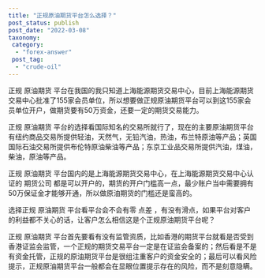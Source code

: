 ```yaml
---
title: "正规原油期货平台怎么选择？"
post_status: publish
post_date: "2022-03-08"
taxonomy:
 category: 
  - "forex-answer"
 post_tag: 
  - "crude-oil"
---
```


正规 原油期货 平台在我国的我只知道上海能源期货交易中心，目前上海能源期货交易中心批准了155家会员单位，所以想要做正规原油期货平台可以到这155家会员单位开户，做期货要有50万资金，还要一定的期货交易能力。  

正规 原油期货 平台的选择看国际知名的交易所就行了，现在的主要原油期货平台有纽约商品交易所提供轻油，天然气，无铅汽油，热油，布兰特原油等产品；英国国际石油交易所提供布伦特原油柴油等产品；东京工业品交易所提供汽油，煤油，柴油，原油等产品。  

正规 原油期货 平台国内的是上海能源期货交易中心，在上海能源期货交易中心认证的 期货公司 都是可以开户的，期货的开户门槛高一点，最少账户当中需要拥有50万保证金才能够开通，所以做原油期货的门槛还是蛮高的。  

选择正规 原油期货 平台看平台会不会有零 点差 ，有没有滑点，如果平台对客户的利益都不关心的话，让客户怎么相信这是个正规原油期货平台呢？

正规 原油期货 平台首先要看有没有监管资质，比如香港的期货平台就看是否受到香港证监会监管，一个正规的期货交易平台一定是在证监会备案的；然后看是不是有资金托管，正规的原油期货平台是很组注重客户的资金安全的；最后可以看风险提示，正规原油期货平台一般都会在显眼位置提示存在的风险，而不是刻意隐瞒。
